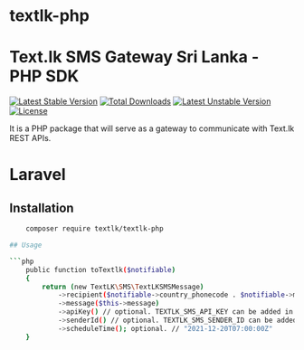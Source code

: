 # textlk-php

# Text.lk SMS Gateway Sri Lanka - PHP SDK

[![Latest Stable Version](https://poser.pugx.org/textlk/textlk-php/v/stable)](https://packagist.org/packages/textlk/textlk-php)
[![Total Downloads](https://poser.pugx.org/textlk/textlk-php/downloads)](https://packagist.org/packages/textlk/textlk-php)
[![Latest Unstable Version](https://poser.pugx.org/textlk/textlk-php/v/unstable)](https://packagist.org/packages/textlk/textlk-php)
[![License](https://poser.pugx.org/textlk/textlk-php/license)](https://packagist.org/packages/textlk/textlk-php)

It is a PHP package that will serve as a gateway to communicate with Text.lk REST APIs.

# Laravel

## Installation

```bash
    composer require textlk/textlk-php

## Usage

```php
    public function toTextlk($notifiable)
    {
        return (new TextLK\SMS\TextLKSMSMessage)
            ->recipient($notifiable->country_phonecode . $notifiable->mobile) // or have multiple numbers: "recipient" => "+9476000000,+9476111000"
            ->message($this->message)
            ->apiKey() // optional. TEXTLK_SMS_API_KEY can be added in .env
            ->senderId() // optional. TEXTLK_SMS_SENDER_ID can be added in .env
            ->scheduleTime(); optional. // "2021-12-20T07:00:00Z"
    }
